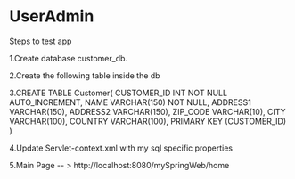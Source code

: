 # UserAdmin

Steps to test app

1.Create database customer_db.

2.Create the following table inside the db

3.CREATE TABLE Customer( CUSTOMER_ID INT NOT NULL AUTO_INCREMENT, NAME VARCHAR(150) NOT NULL, ADDRESS1 VARCHAR(150), ADDRESS2 VARCHAR(150), ZIP_CODE VARCHAR(10), CITY VARCHAR(100), COUNTRY VARCHAR(100), PRIMARY KEY (CUSTOMER_ID) )

4.Update Servlet-context.xml with my sql specific properties

5.Main Page -- > http://localhost:8080/mySpringWeb/home


